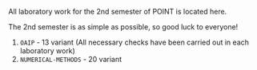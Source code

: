 All laboratory work for the 2nd semester of POINT is located here.


The 2nd semester is as simple as possible, so good luck to everyone!



1. `OAIP` - 13 variant (All necessary checks have been carried out in each laboratory work)
2. `NUMERICAL-METHODS` - 20 variant
   
